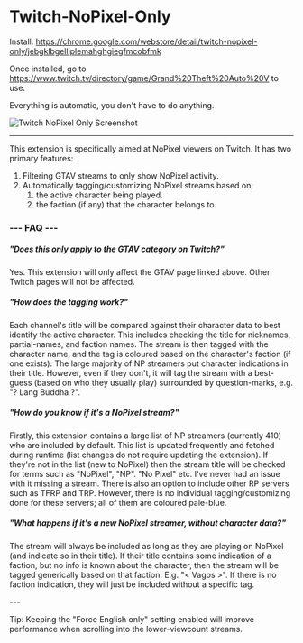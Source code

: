 # Twitch-NoPixel-Only

Install: https://chrome.google.com/webstore/detail/twitch-nopixel-only/jebgklbgelliplemahghgiegfmcobfmk

Once installed, go to https://www.twitch.tv/directory/game/Grand%20Theft%20Auto%20V to use.

Everything is automatic, you don't have to do anything.

![Twitch NoPixel Only Screenshot](https://i.imgur.com/oZIOuVH.jpg)

---

This extension is specifically aimed at NoPixel viewers on Twitch. It has two primary features:
1. Filtering GTAV streams to only show NoPixel activity.
2. Automatically tagging/customizing NoPixel streams based on:
    1. the active character being played.
    2. the faction (if any) that the character belongs to.

### --- FAQ ---

##### "Does this only apply to the GTAV category on Twitch?"
Yes. This extension will only affect the GTAV page linked above. Other Twitch pages will not be affected.

##### "How does the tagging work?"
Each channel's title will be compared against their character data to best identify the active character. This includes checking the title for nicknames, partial-names, and faction names. The stream is then tagged with the character name, and the tag is coloured based on the character's faction (if one exists). The large majority of NP streamers put character indications in their title. However, even if they don't, it will tag the stream with a best-guess (based on who they usually play) surrounded by question-marks, e.g. "? Lang Buddha ?".

##### "How do you know if it's a NoPixel stream?"
Firstly, this extension contains a large list of NP streamers (currently 410) who are included by default. This list is updated frequently and fetched during runtime (list changes do not require updating the extension). If they're not in the list (new to NoPixel) then the stream title will be checked for terms such as "NoPixel", "NP". "No Pixel" etc. I've never had an issue with it missing a stream. There is also an option to include other RP servers such as TFRP and TRP. However, there is no individual tagging/customizing done for these servers; all of them are coloured pale-blue.

##### "What happens if it's a new NoPixel streamer, without character data?"
The stream will always be included as long as they are playing on NoPixel (and indicate so in their title). If their title contains some indication of a faction, but no info is known about the character, then the stream will be tagged generically based on that faction. E.g. "< Vagos >". If there is no faction indication, they will just be included without a specific tag.

\---

Tip: Keeping the "Force English only" setting enabled will improve performance when scrolling into the lower-viewcount streams.
